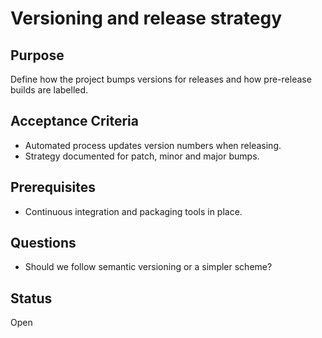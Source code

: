# Versioning and release strategy

## Purpose

Define how the project bumps versions for releases and how
pre-release builds are labelled.

## Acceptance Criteria

- Automated process updates version numbers when releasing.
- Strategy documented for patch, minor and major bumps.

## Prerequisites

- Continuous integration and packaging tools in place.

## Questions

- Should we follow semantic versioning or a simpler scheme?

## Status

Open
